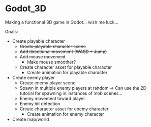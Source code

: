 # Godot_3D
Making a functional 3D game in Godot... wish me luck...

Goals:
- Create playable character
  - ~~Create playable character scene~~
  - ~~Add directional movement (WASD + Jump)~~
  - ~~Add mouse movement~~
    - Make mouse smoother?
  - Create character asset for playable character
    - Create animation for playable character
- Create enemy player
  - Create enemy player scene
  - Spawn in multiple enemy players at random
    -> Can use the 2D tutorial for spawning in instances of mob scenes...
  - Enemy movement toward player
  - Enemy hit detection
  - Create character asset for enemy character
    - Create animation for enemy character
- Create map/world

